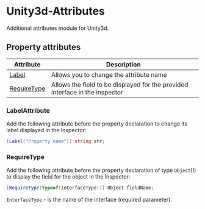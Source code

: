 # Unity3d-Attributes
Additional attributes module for Unity3d.

## Property attributes

Attribute								| Description
--------------------------------------- | -----------
[Label](#labelattribute)				| Allows you to change the attribute name
[RequireType](#requiretype)				| Allows the field to be displayed for the provided interface in the inspector

### LabelAttribute
Add the following attribute before the property declaration to change its label displayed in the Inspector:
```csharp
[Label("Property name")] string str;
```

### RequireType
Add the following attribute before the property declaration of type `Object`(!) to display the field for the object in the Inspector:
```csharp
[RequireType(typeof(InterfaceType))] Object fieldName;
```
`InterfaceType` - is the name of the interface (required parameter).